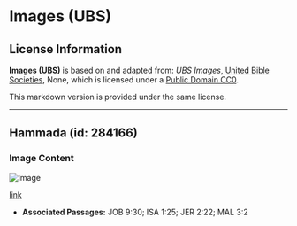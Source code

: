 # Images (UBS)

## License Information

**Images (UBS)** is based on and adapted from: _UBS Images_, [United Bible Societies](https://unitedbiblesocieties.org/), None, which is licensed under a [Public Domain CC0](https://creativecommons.org/public-domain/cc0/).

This markdown version is provided under the same license.



--------------------------------

## Hammada (id: 284166)

### Image Content

![Image](https://cdn.aquifer.bible/aquifer-content/resources/Media/WEB-0282_hammada.jpg)

[link](https://cdn.aquifer.bible/aquifer-content/resources/Media/WEB-0282_hammada.jpg)

* **Associated Passages:** JOB 9:30; ISA 1:25; JER 2:22; MAL 3:2

